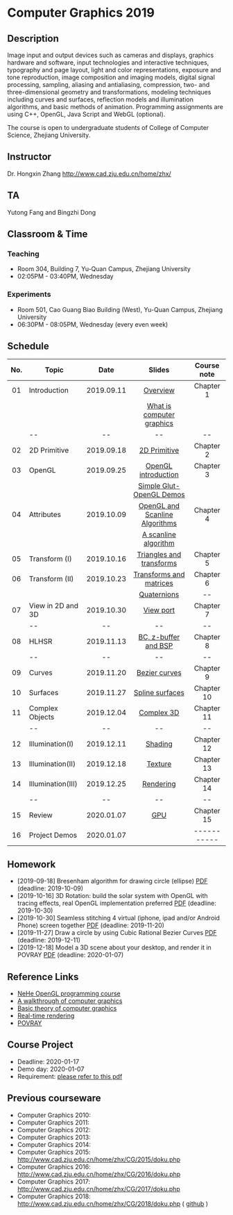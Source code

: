 ﻿# Computer Graphics 2019

## Description
Image input and output devices such as cameras and displays, graphics hardware and software, input technologies and interactive techniques, typography and page layout, light and color representations, exposure and tone reproduction, image composition and imaging models, digital signal processing, sampling, aliasing and antialiasing, compression, two- and three-dimensional geometry and transformations, modeling techniques including curves and surfaces, reflection models and illumination algorithms, and basic methods of animation. Programming assignments are using C++, OpenGL, Java Script and WebGL (optional).

The course is open to undergraduate students of College of Computer Science, Zhejiang University.

## Instructor
Dr. Hongxin Zhang http://www.cad.zju.edu.cn/home/zhx/

## TA
Yutong Fang and Bingzhi Dong 

## Classroom & Time

### Teaching 
+ Room 304, Building 7, Yu-Quan Campus, Zhejiang University
+ 02:05PM - 03:40PM, Wednesday

### Experiments 
+ Room 501, Cao Guang Biao Building (West), Yu-Quan Campus, Zhejiang University
+ 06:30PM - 08:05PM, Wednesday (every even week)

## Schedule
|  No. |   Topic          |     Date     |                  Slides                                   |   Course note      |
|:----:| ---------------- |:------------:|:---------------------------------------------------------:|:------------------:|
|  01  |  Introduction    |  2019.09.11  |  [Overview](pdf/00_overview.pdf)                          |   Chapter 1        |
|      |                  |              |  [What is computer graphics](pdf/01_introduction.pdf)     |                    |
|      |       --         |    --        |         --                                                |   --               |
|  02  |  2D Primitive    |  2019.09.18  |  [2D Primitive](pdf/02_primitive.pdf)                     |   Chapter 2        |
|  03  |  OpenGL          |  2019.09.25  |  [OpenGL introduction](pdf/03_opengl.pdf)                 |   Chapter 3        |
|      |                  |              |  [Simple Glut-OpenGL Demos](src/ogl)                      |                    |
|  04  |  Attributes      |  2019.10.09  |  [OpenGL and Scanline Algorithms](pdf/04_attribute.pdf)   |   Chapter 4        |
|      |                  |              |  [A scanline algorithm](https://www.techfak.uni-bielefeld.de/ags/wbski/lehre/digiSA/WS0607/3DVRCG/Vorlesung/13.RT3DCGVR-vertex-2-fragment.pdf)                      |                    |
|  05  |  Transform (I)   |  2019.10.16  |  [Triangles and transforms](pdf/05_transform_1.pdf)       |   Chapter 5        |
|  06  |  Transform (II)  |  2019.10.23  |  [Transforms and matrices](pdf/06_transform_2.pdf)        |   Chapter 6        |
|      |                  |              |  [Quaternions](pdf/quatut-2-2.pdf)                        |   --               |
|  07  |View in 2D and 3D |  2019.10.30  |  [View port](pdf/07_view_2d.pdf)                          |   Chapter 7        |
|      |       --         |    --        |         --                                                |   --               |
|  08  | HLHSR            |  2019.11.13  |  [BC, z-buffer and BSP](pdf/08_hidden_surface_elimination.pdf) |   Chapter 8        |
|      |       --         |    --        |         --                                                |   --               |
|  09  | Curves           |  2019.11.20  |  [Bezier curves](pdf/09_curves.pdf)                       |   Chapter 9        |
|  10  | Surfaces         |  2019.11.27  |  [Spline surfaces](pdf/10_surfaces.pdf)                   |   Chapter 10       |
|  11  | Complex Objects  |  2019.12.04  |  [Complex 3D](pdf/11_complex_3d.pdf)                      |   Chapter 11       |
|      |       --         |    --        |         --                                                |   --               |
|  12  | Illumination(I)  |  2019.12.11  |  [Shading](pdf/12_illumination.pdf)                       |   Chapter 12       |
|  13  | Illumination(II) |  2019.12.18  |  [Texture](pdf/13_texture_mapping.pdf)                    |   Chapter 13       |
|  14  | Illumination(III)|  2019.12.25  |  [Rendering](pdf/14_illumination.pdf)                     |   Chapter 14       |
|      |       --         |    --        |         --                                                |   --               |
|  15  | Review           |  2020.01.07  |  [GPU](pdf/15_illumination.pdf)                           |   Chapter 15       |
|  16  | Project Demos    |  2020.01.07  |                                                           |   -----------      |


## Homework

+ [2019-09-18] Bresenham algorithm for drawing circle (ellipse) [PDF](pdf/homework01.pdf) (deadline: 2019-10-09)
+ [2019-10-16] 3D Rotation: build the solar system with OpenGL with tracing effects, real OpenGL implementation preferred [PDF](pdf/homework02.pdf) (deadline: 2019-10-30)
+ [2019-10-30] Seamless stitching 4 virtual (iphone, ipad and/or Android Phone) screen together  [PDF](pdf/homework03.pdf) (deadline: 2019-11-20)
+ [2019-11-27] Draw a circle by using Cubic Rational Bezier Curves [PDF](pdf/homework04.pdf) (deadline: 2019-12-11)
+ [2019-12-18] Model a 3D scene about your desktop, and render it in POVRAY [PDF](pdf/homework05.pdf) (deadline: 2020-01-07)

## Reference Links

+ [NeHe OpenGL programming course](http://nehe.gamedev.net/tutorial/lessons_01__05/22004/)
+ [A walkthrough of computer graphics](http://www.pling.org.uk/cs/cgv.html)
+ [Basic theory of computer graphics](http://www.ntu.edu.sg/home/ehchua/programming/opengl/CG_BasicsTheory.html)
+ [Real-time rendering](http://www.realtimerendering.com/)
+ [POVRAY](http://www.povray.org)

## Course Project

+ Deadline: 2020-01-17
+ Demo day: 2020-01-07
+ Requirement: [please refer to this pdf](pdf/course-project-2019.pdf)

## Previous courseware

- Computer Graphics 2010: 
- Computer Graphics 2011:
- Computer Graphics 2012:
- Computer Graphics 2013:
- Computer Graphics 2014:
- Computer Graphics 2015: http://www.cad.zju.edu.cn/home/zhx/CG/2015/doku.php
- Computer Graphics 2016: http://www.cad.zju.edu.cn/home/zhx/CG/2016/doku.php
- Computer Graphics 2017: http://www.cad.zju.edu.cn/home/zhx/CG/2017/doku.php
- Computer Graphics 2018: http://www.cad.zju.edu.cn/home/zhx/CG/2018/doku.php  ( [github](https://github.com/hongxin/CGCourse-2018) )

